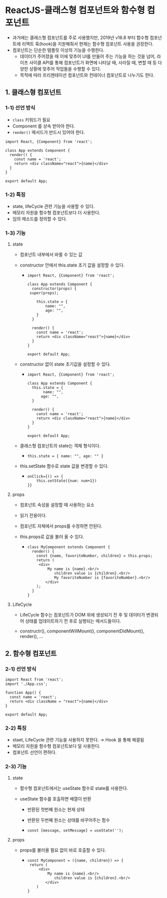 # ReactJS-클래스형 컴포넌트와 함수형 컴포넌트

- 과거에는 클래스형 컴포넌트를 주로 사용했지만, 2019년 v16.8 부터 함수형 컴포넌트에 리액트 훅(hook)을 지원해줘서 현재는 함수형 컴포넌트 사용을 권장한다.
- 컴포넌트는 단순한 템플릿 이상의 기능을 수행한다.
  - 데이터가 주어졌을 때 이에 맞추어 UI를 만들어 주는 기능을 하는 것을 넘어, 라이프 사이클 API를 통해 컴포넌트가 화면에 나타날 때, 사라질 때, 변할 때 등 다양한 상황에 맞추어 작업들을 수행할 수 있다.
  - 목적에 따라 프리젠테이션 컴포넌트와 컨테이너 컴포넌트로 나누기도 한다.



## 1. 클래스형 컴포넌트

### 1-1) 선언 방식

- `class` 키워드가 필요
- Component 를 상속 받아야 한다.
- `render()` 메서드가 반드시 있어야 한다.

```react
import React, {Component} from 'react';

class App extends Component {
  render() {
    const name = 'react';
    return <div className="react">{name}</div>
  }
}

export default App;
```



### 1-2) 특징

- state, lifeCycle 관련 기능을 사용할 수 있다.
- 메모리 자원을 함수형 컴포넌트보다 더 사용한다.
- 임의 메소드를 정의할 수 있다.



### 1-3) 기능

1. state

   - 컴포넌트 내부에서 바뀔 수 있는 값

   - constructor 안에서 this.state 초기 값을 설정할 수 있다.

     - ```react
       import React, {Component} from 'react';
       
       class App extends Component {
         constructor(props) {
       	super(props);
           
           this.state = {
               name: "",
               age: "",
           }
         }
           
         render() {
           const name = 'react';
           return <div className="react">{name}</div>
         }
       }
       
       export default App;
       ```

   - constructor 없이 state 초기값을 설정할 수 있다.

     - ```react
       import React, {Component} from 'react';
       
       class App extends Component {
         this.state = {
         	  name: "",
             age: "",
         }
           
         render() {
           const name = 'react';
           return <div className="react">{name}</div>
         }
       }
       
       export default App;
       ```

   - 클래스형 컴포넌트의 state는 객체 형식이다.

     - ```react
       this.state = { name: "", age: "" }
       ```

   - this.setState 함수로 state 값을 변경할 수 있다.

     - ```react
       onClick={() => {
           this.setState({num: num+1})
       }}
       ```

       

2. props

   - 컴포넌트 속성을 설정할 때 사용하는 요소

   - 읽기 전용이다.

   - 컴포넌트 자체에서 props를 수정하면 안된다.

   - this.props로 값을 불러 올 수 있다.

     - ```react
       class MyComponent extends Component {
         render() {
           const {name, favoriteNumber, children} = this.props;
           return (
           	<div>
               	My name is {name}.<br/>
                   children value is {children}.<br/>
                   My favoriteNumber is {favoriteNumber}.<br/>
               </div>	
           );
         }
       }
       ```

       

3. LifeCycle

   - LifeCycle 함수는 컴포넌트가 DOM 위에 생성되기 전 후 및 데이터가 변경되어 상태를 업데이트하기 전 후로 실행되는 메서드들이다.

   - constructr(), componentWillMount(), componentDidMount(), render(), ...

     



## 2. 함수형 컴포넌트

### 2-1) 선언 방식

```react
import React from 'react';
import './App.css';

function App() {
  const name = 'react';
  return <div className = "react">{name}</div>
}

export default App;
```



### 2-2) 특징

- staet, LifeCycle 관련 기능을 사용하지 못한다. → Hook 을 통해 해결됨
- 메모리 자원을 함수형 컴포넌트보다 덜 사용한다.
- 컴포넌트 선언이 편하다.



### 2-3) 기능

1. state

   - 함수형 컴포넌트에서는 useState 함수로 state를 사용한다.

   - useState 함수를 호출하면 배열이 반환

     - 반환된 첫번째 원소는 현재 상태

     - 반환된 두번째 원소는 상태를 바꾸어주는 함수

     - ```react
       const [message, setMessage] = useState('');
       ```

2. props

   - props를 불러올 필요 없이 바로 호출할 수 있다.

     - ```react
       const MyComponent = ({name, children}) => {
       	return (
           	<div>
               	My name is {name}.<br/>
                   children value is {children}.<br/>
               </div>
           )
       }
       ```
